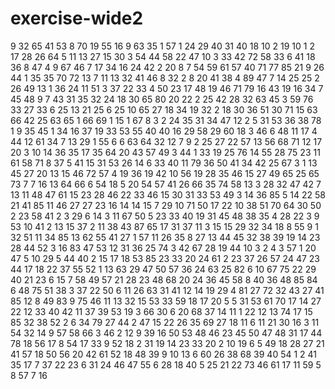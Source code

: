 # exercise-wide2
9
32
65
41
53
8
70
19
55
16
9
63
35
1
57
1
24
29
40
31
40
18
10
2
19
10
1
2
17
28
26
64
5
11
13
27
15
30
3
54
44
58
22
47
10
3
33
42
72
58
33
6
41
18
36
8
47
4
9
67
46
7
17
34
16
24
42
2
20
8
7
54
59
61
57
40
71
77
85
21
9
26
44
1
35
35
70
72
13
7
11
13
32
41
46
8
32
2
8
20
41
38
4
89
47
7
14
25
25
2
26
49
13
1
36
24
11
51
3
37
22
33
4
50
23
17
48
19
46
71
79
16
43
19
16
34
7
45
48
9
7
43
31
35
32
24
18
30
65
80
20
22
2
25
42
28
32
63
45
3
59
76
33
27
33
6
25
13
21
25
6
25
10
65
27
18
34
19
32
2
18
30
36
51
30
71
15
63
66
42
25
63
65
1
66
69
1
15
1
67
8
3
2
24
35
31
34
47
12
2
5
31
53
36
38
78
1
9
35
45
1
34
16
37
19
33
53
55
40
40
16
29
58
29
60
18
3
46
6
48
11
17
4
44
12
61
34
7
13
29
1
55
6
6
63
64
32
12
7
9
2
25
27
22
57
13
56
68
71
12
17
20
3
10
14
36
35
17
35
64
20
43
57
49
3
44
1
33
19
25
76
14
55
28
75
23
11
61
58
71
8
37
5
41
15
31
53
26
14
6
33
40
11
79
36
50
41
34
42
25
67
3
1
13
45
27
20
13
15
46
72
57
4
19
36
19
42
10
56
19
28
35
46
15
27
49
65
25
65
73
7
7
16
13
64
66
6
54
18
5
20
54
57
41
26
66
35
74
58
13
3
28
32
47
42
7
13
11
48
47
61
15
23
28
46
22
33
46
15
30
31
33
53
49
3
14
36
85
5
14
22
58
21
41
85
11
46
27
27
23
16
14
14
15
7
29
10
71
50
17
22
10
38
51
70
64
30
50
2
23
58
41
2
3
29
6
14
3
11
67
50
5
23
33
40
19
31
45
48
38
35
4
28
22
3
9
53
10
41
2
13
15
37
2
11
38
43
87
65
17
31
37
11
3
15
15
29
32
34
18
8
55
9
1
32
51
11
34
85
13
62
55
41
27
1
57
11
26
35
8
27
13
44
45
32
38
39
19
14
23
28
44
52
3
16
83
47
53
12
31
36
25
74
3
42
67
28
19
44
10
3
2
4
3
57
1
20
47
5
10
29
5
44
40
2
15
17
18
53
85
23
33
20
24
61
2
23
37
26
57
24
47
23
44
17
18
22
37
55
52
1
13
63
29
47
50
57
36
24
63
25
82
6
10
67
75
22
29
40
21
23
6
15
7
58
49
57
21
28
23
48
68
20
24
36
45
58
8
40
36
48
85
84
6
48
75
51
38
3
37
22
50
6
11
26
63
31
41
12
14
19
29
4
81
27
72
32
43
27
41
85
12
8
49
83
9
75
46
11
13
32
15
53
33
59
18
17
20
5
5
31
53
61
70
17
14
27
22
12
33
40
42
11
37
39
53
19
3
66
30
6
20
68
37
14
11
1
22
12
13
74
17
15
85
32
38
52
2
6
34
79
27
44
2
47
15
22
26
35
69
27
18
11
6
11
21
30
16
3
11
54
32
14
9
57
58
66
3
46
2
12
9
39
16
50
53
48
46
23
45
50
47
48
31
17
44
78
18
56
17
8
54
17
33
9
52
18
2
31
19
14
23
33
20
2
10
19
6
5
49
18
28
27
21
41
57
18
50
56
20
42
61
52
18
48
39
9
10
13
6
60
26
38
68
39
40
54
1
2
41
35
17
7
37
22
23
6
31
24
46
47
55
6
28
18
40
5
25
21
22
73
46
61
17
11
59
5
8
57
7
16
